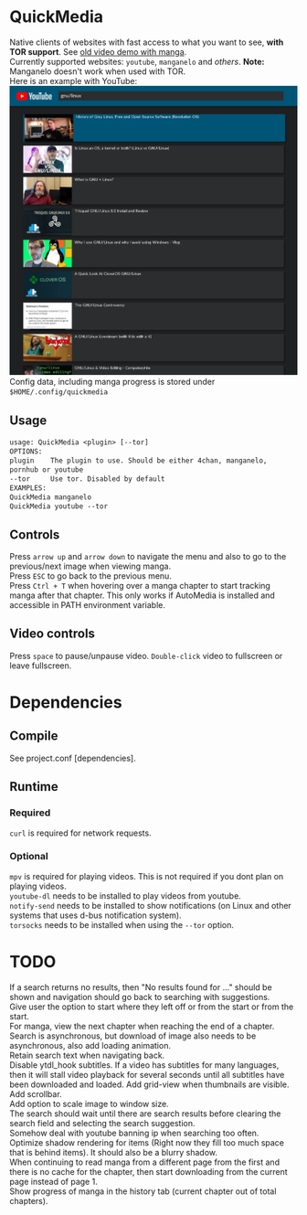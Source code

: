 # QuickMedia
Native clients of websites with fast access to what you want to see, **with TOR support**. See [old video demo with manga](https://beta.lbry.tv/quickmedia_manga-2019-08-05_21.20.46/7).\
Currently supported websites: `youtube`, `manganelo` and _others_. **Note:** Manganelo doesn't work when used with TOR.\
Here is an example with YouTube:\
![QuickMedia Youtube Picture](QuickMediaYoutube.png)\
Config data, including manga progress is stored under `$HOME/.config/quickmedia`
## Usage
```
usage: QuickMedia <plugin> [--tor]
OPTIONS:
plugin    The plugin to use. Should be either 4chan, manganelo, pornhub or youtube
--tor     Use tor. Disabled by default
EXAMPLES:
QuickMedia manganelo
QuickMedia youtube --tor
```
## Controls
Press `arrow up` and `arrow down` to navigate the menu and also to go to the previous/next image when viewing manga.\
Press `ESC` to go back to the previous menu.\
Press `Ctrl + T` when hovering over a manga chapter to start tracking manga after that chapter. This only works if AutoMedia is installed and
accessible in PATH environment variable.
## Video controls
Press `space` to pause/unpause video. `Double-click` video to fullscreen or leave fullscreen.
# Dependencies
## Compile
See project.conf \[dependencies].
## Runtime
### Required
`curl` is required for network requests.
### Optional
`mpv` is required for playing videos. This is not required if you dont plan on playing videos.\
`youtube-dl` needs to be installed to play videos from youtube.\
`notify-send` needs to be installed to show notifications (on Linux and other systems that uses d-bus notification system).\
`torsocks` needs to be installed when using the `--tor` option.
# TODO
If a search returns no results, then "No results found for ..." should be shown and navigation should go back to searching with suggestions.\
Give user the option to start where they left off or from the start or from the start.\
For manga, view the next chapter when reaching the end of a chapter.\
Search is asynchronous, but download of image also needs to be asynchronous, also add loading animation.\
Retain search text when navigating back.\
Disable ytdl_hook subtitles. If a video has subtitles for many languages, then it will stall video playback for several seconds
until all subtitles have been downloaded and loaded.
Add grid-view when thumbnails are visible.\
Add scrollbar.\
Add option to scale image to window size.\
The search should wait until there are search results before clearing the search field and selecting the search suggestion.\
Somehow deal with youtube banning ip when searching too often.\
Optimize shadow rendering for items (Right now they fill too much space that is behind items). It should also be a blurry shadow.\
When continuing to read manga from a different page from the first and there is no cache for the chapter,
then start downloading from the current page instead of page 1.\
Show progress of manga in the history tab (current chapter out of total chapters).
